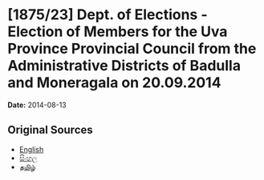 # [1875/23] Dept. of Elections - Election of Members for the Uva Province Provincial Council from the Administrative Districts of Badulla and Moneragala on 20.09.2014

**Date:** 2014-08-13

## Original Sources

- [English](https://documents.gov.lk/view/extra-gazettes/2014/8/1875-23_E.pdf)
- [සිංහල](https://documents.gov.lk/view/extra-gazettes/2014/8/1875-23_S.pdf)
- [தமிழ்](https://documents.gov.lk/view/extra-gazettes/2014/8/1875-23_T.pdf)
